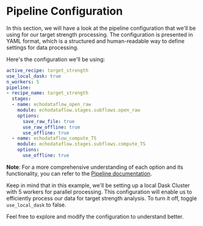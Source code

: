 # Pipeline Configuration
In this section, we will have a look at the pipeline configuration that we'll be using for our target strength processing. The configuration is presented in YAML format, which is a structured and human-readable way to define settings for data processing.

Here's the configuration we'll be using:

```yaml
active_recipe: target_strength 
use_local_dask: true
n_workers: 5
pipeline:
- recipe_name: target_strength
  stages:
  - name: echodataflow_open_raw
    module: echodataflow.stages.subflows.open_raw
    options:
      save_raw_file: true
      use_raw_offline: true
      use_offline: true
  - name: echodataflow_compute_TS
    module: echodataflow.stages.subflows.compute_TS
    options:
      use_offline: true
```

<!-- Let's break down the components of this configuration:

- **active_recipe**: Specifies the recipe to be used for processing, which is set as "target_strength" in this case.

- **use_local_dask**: This flag indicates that we'll be utilizing a local Dask Cluster for parallel processing.

- **n_workers**: Determines the number of worker processes in the Dask Cluster. Here, we're using 5 workers for efficient parallelization.

- **pipeline**: This section defines the sequence of stages to execute. In this example, we're following the "target_strength" recipe, which comprises two stages.

- **echodataflow_open_raw**: This stage utilizes the `open_raw` subflow module to open raw data files. It includes options such as saving raw files, using raw data in offline mode, and utilizing offline data.

- **echodataflow_compute_TS**: This stage employs the `compute_TS` subflow module to compute target strength. It includes an option to use offline data. -->

**Note**: For a more comprehensive understanding of each option and its functionality, you can refer to the [Pipeline documentation](../configuration/pipeline.md).

Keep in mind that in this example, we'll be setting up a local Dask Cluster with 5 workers for parallel processing. This configuration will enable us to efficiently process our data for target strength analysis. To turn it off, toggle `use_local_dask` to false.

Feel free to explore and modify the configuration to understand better.